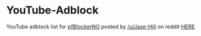 # YouTube-Adblock
YouTube adblock list for [pfBlockerNG](https://doc.pfsense.org/index.php/Pfblocker) posted by [/u/Jase-Hill](https://www.reddit.com/user/Jase-Hill) on reddit [HERE](https://www.reddit.com/r/PFSENSE/comments/7c2y6f/pfblockerng_youtube_adblock_list/)

